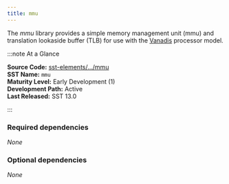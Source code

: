 ```yaml
---
title: mmu
---
```


The *mmu* library provides a simple memory management unit (mmu) and translation lookaside buffer (TLB) for use with the [Vanadis](../vanadis/intro) processor model.

:::note At a Glance

**Source Code:** [sst-elements/.../mmu](https://github.com/sstsimulator/sst-elements/tree/master/src/sst/elements/mmu) &nbsp;  
**SST Name:** `mmu` &nbsp;  
**Maturity Level:** Early Development (1) &nbsp;  
**Development Path:** Active &nbsp;   
**Last Released:** SST 13.0

:::

### Required dependencies
*None*

### Optional dependencies
*None*
